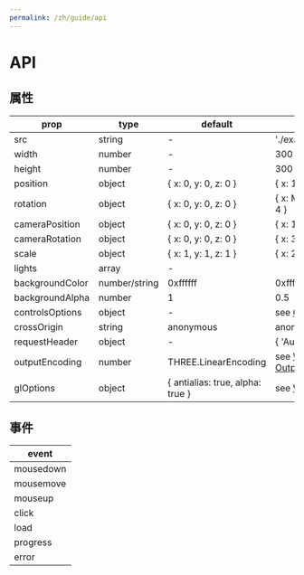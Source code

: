 ```yaml
---
permalink: /zh/guide/api
---
```


# API

## 属性
| prop            | type          | default              |  example                                   |
| --------------- |---------------|----------------------|--------------------------------------------|  
| src             | string        | -                    | './exapmle.obj'                            |
| width           | number        | -                    | 300                                        |
| height          | number        | -                    | 300                                        |
| position        | object        | { x: 0, y: 0, z: 0 } | { x: 100, y: 20, z: -10 }                  |
| rotation        | object        | { x: 0, y: 0, z: 0 } | { x: Math.PI / 2, y: 0, z: - Math.PI / 4 } |
| cameraPosition  | object        | { x: 0, y: 0, z: 0 } | { x: 1, y: 2, z: -3 } |
| cameraRotation  | object        | { x: 0, y: 0, z: 0 } | { x: 3, y: 2, z: -1 } |
| scale           | object        | { x: 1, y: 1, z: 1 } | { x: 2, y: 2, z: 3 }                       |
| lights          | array         | -                    |                                            |
| backgroundColor | number/string | 0xffffff             | 0xffffff/'#f00'/'rgb(255,255,255)'         |
| backgroundAlpha | number        | 1                    | 0.5                                        |
| controlsOptions | object        | -                    | see [OrbitControls Properties](https://threejs.org/docs/#examples/en/controls/OrbitControls) |
| crossOrigin     | string        | anonymous            | anonymous/use-credentials                  |
| requestHeader   | object        | -                    | { 'Authorization: Bearer token' }          |
| outputEncoding     | number       | THREE.LinearEncoding                | see [WebGLRenderer OutputEncoding](https://threejs.org/docs/index.html#api/en/renderers/WebGLRenderer.outputEncoding)                                 |
| glOptions       | object        | { antialias: true, alpha: true }  | see [WebGLRenderer Parameters](https://threejs.org/docs/index.html#api/en/renderers/WebGLRenderer) |

## 事件

| event         |
| ------------- |
| mousedown  |
| mousemove  |
| mouseup    |
| click      |
| load       |
| progress   |
| error      |


